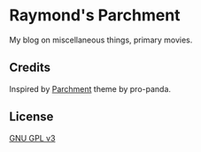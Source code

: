 # Raymond's Parchment

My blog on miscellaneous things, primary movies.

## Credits

Inspired by [Parchment](https://pro-panda.github.io/parchment/) theme by pro-panda.

## License

[GNU GPL v3](LICENSE)
